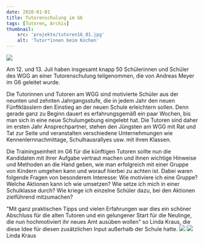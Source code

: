 ```yaml
---
date: 2020-01-01
title: Tutorenschulung im G6
tags: [Tutoren, Archiv]
thumbnail: 
    src: 'projekte/tutoren16_01.jpg'
    alt: 'Tutor*innen beim Kochen'
---
```


<img src="/images/projekte/tutoren16_03.jpg">

Am 12. und 13. Juli haben insgesamt knapp 50 Schülerinnen und Schüler des WGG an einer Tutorenschulung teilgenommen,
die von Andreas Meyer im G6 geleitet wurde.

Die Tutorinnen und Tutoren am WGG sind motivierte Schüler aus der neunten und zehnten Jahrgangsstufe, die in jedem Jahr den
neuen Fünftklässlern den Einstieg an der neuen Schule erleichtern sollen. Denn gerade ganz zu Beginn dauert es erfahrungsgemäß ein paar Wochen,
bis man sich in eine neue Schulumgebung eingelebt hat. Die Tutoren sind daher im ersten Jahr Ansprechpartner, stehen den Jüngsten am WGG mit Rat
und Tat zur Seite und veranstalten verschiedene Unternehmungen wie Kennenlernnachmittage, Schulhausrallyes usw. mit ihren Klassen.

Die Trainingseinheit im G6 für die künftigen Tutoren sollte nun die Kandidaten mit ihrer Aufgabe vertraut machen und ihnen wichtige Hinweise 
und Methoden an die Hand geben, wie man erfolgreich mit einer Gruppe von Kindern umgehen kann und worauf hierbei zu achten ist.
Dabei waren folgende Fragen von besonderem Interesse: Wie motiviere ich eine Gruppe? Welche Aktionen kann ich wie umsetzen? 
Wie setze ich mich in einer Schulklasse durch? Wie kriege ich einzelne Schüler dazu, bei den Aktionen zielführend mitzumachen?

"Mit ganz praktischen Tipps und vielen Erfahrungen war dies ein schöner Abschluss für die alten Tutoren und ein gelungener Start für die Neulinge,
die nun hochmotiviert ihr neues Amt ausüben wollen" so Linda Kraus, die diese  Idee für diesen zusätzlichen Input außerhalb der Schule hatte.
<img src="/images/projekte/tutoren16_01.jpg">
<img src="/images/projekte/tutoren16_02.jpg">
Linda Kraus